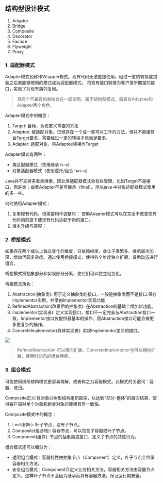 ## 结构型设计模式
1. Adapter
2. Bridge
3. Composite
4. Decorator
5. Facade
6. Flyweight
7. Proxy

### 1. 适配器模式
Adapter模式也称作Wrapper模式。现有代码无法直接使用，经过一定的转换或包装之后就能够使用的模式成为适配器模式。
将现有接口转换为客户类所期望的接口，实现了对现有类的复用。

> 将两个不兼容的类结合在一起使用，属于结构型模式，需要有Adaptee和Adapter两个角色。


Adapter模式中的概念：
1. Target: 目标，负责定义需要的方法
2. Adaptee: 被适配对象，已经存在一个或一些可以工作的方法，但并不直接符合Target要求，需要经过一定的转换才能满足要求。
3. Adapter: 适配对象，将Adaptee转换为Target

Adapter模式有两种：
* 类适配器模式（使用继承 is-a）
* 对象适配器模式（使用委托/组合 has-a）

Java并不支持多重类继承，因此类适配器模式会有些受限，比如Target不是接口，而是类；或者Adapter不是可继承（final）。所以java
中对象适配器模式使用的多一些。

何时使用Adapter模式：
1. 复用现有代码，但需要稍作调整时：
使用Adapter模式可以在完全不改变现有代码的前提下使现有代码适配于新的接口。
2. 版本升级与兼容：

### 2. 桥接模式
如果存在两个或以上独立变化的维度，只依赖继承，会让子类繁多、继承层次加深，增加代码复杂度。通过使用桥接模式，使得各个维度独立扩展，最后动态进行组合。

桥接模式将抽象部分和实现部分分离，使它们可以独立地变化。

桥接模式角色：
1. Abstraction(抽象类): 用于定义抽象类的接口，一般是抽象类而不是接口.保存Implementor实例，并借由Implementor实现功能
2. RefinedAbstraction(改善后的抽象类): 在Abstraction的基础上增加新功能。
3. Implementor(实现者): 定义实现接口，接口不一定完全与Abstraction接口一致，Implementor接口仅提供最基本的操作，而Abstraction接口可能会做更多更复杂的操作。
4. ConcreteImplementor(具体实现者): 实现Implementor定义的接口。


![](https://gitee.com/bigkun/design_pattern/raw/master/structural/bridge.png)

> RefinedAbstraction 可以横向扩展，ConcreteImplementor也可以横向扩展，使用时动态的组合两者。

### 3. 组合模式
可能使用树形结构模式更容易理解，或者称之为容器模式。此模式的关键词：容器、递归。

Composite定义:将对象以树形结构组织起来，以达到“部分-整体”的层次结果，使得客户端对单个对象和组合对象的使用具有一致性。

Composite模式中的概念：
1. Leaf(树叶):  叶子节点，没有子节点。
2. Composite(组合物): 容器节点，可以包含子容器或叶子节点。
3. Component(组件): 节点的抽象类或接口，定义了节点的共性行为。


组合模式还可以细分为：
* 透明组合模式：容器特性由抽象节点（Component）定义，叶子节点会继承容器相关方法。
* 安全组合模式：Component只定义业务相关方法，容器相关方法由容器节点定义，这样叶子节点不会因为继承而具有容器方法，保证运行期安全。


